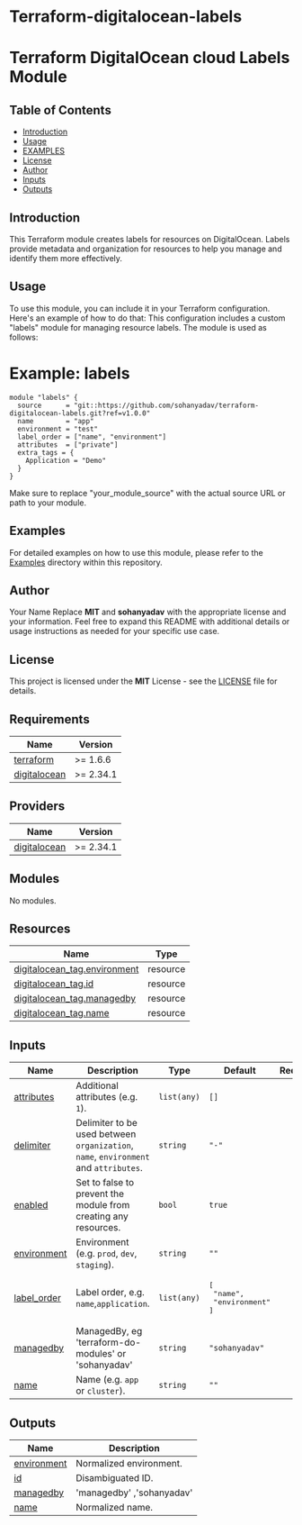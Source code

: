 # Terraform-digitalocean-labels

# Terraform DigitalOcean cloud Labels Module

## Table of Contents

- [Introduction](#introduction)
- [Usage](#usage)
- [EXAMPLES](#examples)
- [License](#license)
- [Author](#author)
- [Inputs](#inputs)
- [Outputs](#outputs)


## Introduction
This Terraform module creates labels for resources on DigitalOcean. Labels provide metadata and organization for resources to help you manage and identify them more effectively.

## Usage

To use this module, you can include it in your Terraform configuration. Here's an example of how to do that:
This configuration includes a custom "labels" module for managing resource labels. The module is used as follows:
# Example: labels

```hcl
module "labels" {
  source      = "git::https://github.com/sohanyadav/terraform-digitalocean-labels.git?ref=v1.0.0"
  name        = "app"
  environment = "test"
  label_order = ["name", "environment"]
  attributes  = ["private"]
  extra_tags = {
    Application = "Demo"
  }
}
```

Make sure to replace "your_module_source" with the actual source URL or path to your module.


## Examples
For detailed examples on how to use this module, please refer to the [Examples](https://github.com/sohanyadav/terraform-digitalocean-labels/tree/master/_examples) directory within this repository.

## Author
Your Name Replace **MIT** and **sohanyadav** with the appropriate license and your information. Feel free to expand this README with additional details or usage instructions as needed for your specific use case.

## License
This project is licensed under the **MIT** License - see the [LICENSE](https://github.com/sohanyadav/terraform-digitalocean-labels/blob/master/LICENSE) file for details.
<!-- BEGIN_TF_DOCS -->
## Requirements

| Name | Version |
|------|---------|
| <a name="requirement_terraform"></a> [terraform](#requirement\_terraform) | >= 1.6.6 |
| <a name="requirement_digitalocean"></a> [digitalocean](#requirement\_digitalocean) | >= 2.34.1 |

## Providers

| Name | Version |
|------|---------|
| <a name="provider_digitalocean"></a> [digitalocean](#provider\_digitalocean) | >= 2.34.1 |

## Modules

No modules.

## Resources

| Name | Type |
|------|------|
| [digitalocean_tag.environment](https://registry.terraform.io/providers/digitalocean/digitalocean/latest/docs/resources/tag) | resource |
| [digitalocean_tag.id](https://registry.terraform.io/providers/digitalocean/digitalocean/latest/docs/resources/tag) | resource |
| [digitalocean_tag.managedby](https://registry.terraform.io/providers/digitalocean/digitalocean/latest/docs/resources/tag) | resource |
| [digitalocean_tag.name](https://registry.terraform.io/providers/digitalocean/digitalocean/latest/docs/resources/tag) | resource |

## Inputs

| Name | Description | Type | Default | Required |
|------|-------------|------|------|:--------:|
| <a name="input_attributes"></a> [attributes](#input\_attributes) | Additional attributes (e.g. `1`). | `list(any)` | `[]` | no |
| <a name="input_delimiter"></a> [delimiter](#input\_delimiter) | Delimiter to be used between `organization`, `name`, `environment` and `attributes`. | `string` | `"-"` | no |
| <a name="input_enabled"></a> [enabled](#input\_enabled) | Set to false to prevent the module from creating any resources. | `bool` | `true` | no |
| <a name="input_environment"></a> [environment](#input\_environment) | Environment (e.g. `prod`, `dev`, `staging`). | `string` | `""` | no |
| <a name="input_label_order"></a> [label\_order](#input\_label\_order) | Label order, e.g. `name`,`application`. | `list(any)` | <pre>[<br>  "name",<br>  "environment"<br>]</pre> | no |
| <a name="input_managedby"></a> [managedby](#input\_managedby) | ManagedBy, eg 'terraform-do-modules' or 'sohanyadav' | `string` | `"sohanyadav"` | no |
| <a name="input_name"></a> [name](#input\_name) | Name  (e.g. `app` or `cluster`). | `string` | `""` | no |

## Outputs

| Name | Description |
|------|-------------|
| <a name="output_environment"></a> [environment](#output\_environment) | Normalized environment. |
| <a name="output_id"></a> [id](#output\_id) | Disambiguated ID. |
| <a name="output_managedby"></a> [managedby](#output\_managedby) | 'managedby' ,'sohanyadav' |
| <a name="output_name"></a> [name](#output\_name) | Normalized name. |
<!-- END_TF_DOCS -->